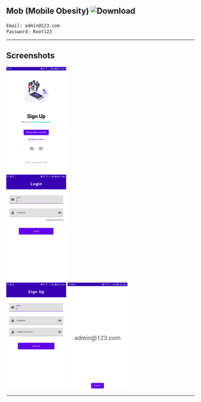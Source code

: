 ## Mob (Mobile Obesity) ![Download](https://img.shields.io/github/downloads/shyamkumaryadav/mob/total?label=Total%20Apps%20Downlod%20By%20Humans) 


  
```
Email: admin@123.com  
Password: Root123  
```


---  


## Screenshots	

[<img src="Screenshots/Main.jpg" width=160>](Default)	
[<img src="Screenshots/Login.jpg" width=160>](Login)    
[<img src="Screenshots/Sign_Up.jpg" width=160>](Sign_up)
[<img src="Screenshots/Mob.jpg" width=160>](Main)

---  
